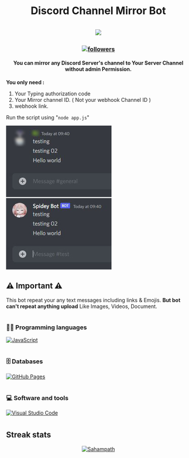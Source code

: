 <h1 align="center"> Discord Channel Mirror Bot </h1>
<h2 align="center">
<img src="https://media.giphy.com/media/SlKBbQNNZNfcPRWYW7/giphy.gif" width="100">
</h2>

<h3 align="center"> <a href="https://github.com/Sahampath">
    <img alt="followers" title="Follow me on Github" src="https://img.shields.io/github/followers/Sahampath?color=236ad3&labelColor=1155ba&style=for-the-badge&logo=github&label=Follow"/></a> </h3>

<h4 align="center"> You can mirror any Discord Server's channel to Your Server Channel without admin Permission. </h4>

**You only need :**
1. Your Typing authorization code  
2. Your Mirror channel ID. ( Not your webhook Channel ID )
3. webhook link.

Run the script using "`node app.js`"

![](images/image1.JPG)
![](images/image2.JPG)

## ⚠️ Important ⚠️
This bot repeat your any text messages including links & Emojis. **But bot can't repeat anything upload** Like Images, Videos, Document.
#
### 👨‍💻 Programming languages
<a href="#"><img alt="JavaScript" src="https://img.shields.io/badge/JavaScript%20-%23F7DF1E.svg?logo=javascript&logoColor=black"></a>
#
### 🗄️ Databases
<a href="#"><img alt="GitHub Pages" src="https://img.shields.io/badge/GitHub%20Pages-%23327FC7.svg?logo=github&logoColor=white"></a>
#
### 💻 Software and tools
<a href="#"><img alt="Visual Studio Code" src="https://img.shields.io/badge/Visual%20Studio%20Code-0078d7.svg?logo=visual-studio-code&logoColor=white"></a>
#
## Streak stats
<!-- GitHub Readme Streak Stats - https://github.com/DenverCoder1/github-readme-streak-stats -->
<p align="center">
  <a href="https://github.com/Sahampath/github-readme-streak-stats">
    <img title=" " alt="Sahampath" src="https://github-readme-streak-stats.herokuapp.com?user=Sahampath&theme=monokai-metallian&hide_border=true"/>
  </a>
</p>
